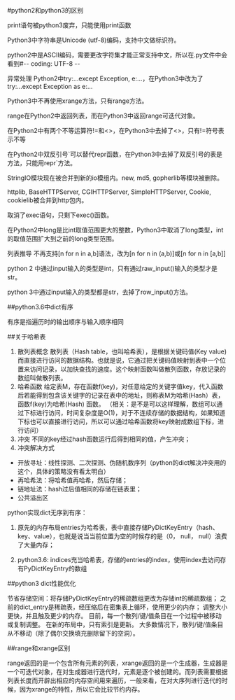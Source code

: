 #python2和python3的区别

print语句被python3废弃，只能使用print函数

Python3中字符串是Unicode (utf-8)编码，支持中文做标识符。

python2中是ASCII编码，需要更改字符集才能正常支持中文，所以在.py文件中会看到#-- coding: UTF-8 --

异常处理
Python2中try:...except Exception, e:...，在Python3中改为了try:...except Exception as e:...

Python3中不再使用xrange方法，只有range方法。

range在Python2中返回列表，而在Python3中返回range可迭代对象。

在Python2中有两个不等运算符!=和<>，在Python3中去掉了<>，只有!=符号表示不等

在Python2中双反引号\`可以替代repr函数，在Python3中去掉了双反引号的表是方法，只能用repr\`方法。

StringIO模块现在被合并到新的io模组内。new, md5, gopherlib等模块被删除。

httplib, BaseHTTPServer, CGIHTTPServer, SimpleHTTPServer, Cookie, cookielib被合并到http包内。

取消了exec语句，只剩下exec()函数。

在Python2中long是比int取值范围更大的整数，Python3中取消了long类型，int的取值范围扩大到之前的long类型范围。

列表推导
不再支持[n for n in a,b]语法，改为[n for n in (a,b)]或[n for n in [a,b]]

python 2 中通过input输入的类型是int，只有通过raw_input()输入的类型才是str。

python 3中通过input输入的类型都是str，去掉了row_input()方法。


##python3.6中dict有序

有序是指遍历时的输出顺序与输入顺序相同

##关于哈希表

1. 散列表概念
散列表（Hash table，也叫哈希表），是根据关键码值(Key value)而直接进行访问的数据结构。也就是说，它通过把关键码值映射到表中一个位置来访问记录，以加快查找的速度。这个映射函数叫做散列函数，存放记录的数组叫做散列表。
2. 哈希函数
给定表M，存在函数f(key)，对任意给定的关键字值key，代入函数后若能得到包含该关键字的记录在表中的地址，则称表M为哈希(Hash）表，函数f(key)为哈希(Hash) 函数。
（相关：是不是可以这样理解，数组可以通过下标进行访问，时间复杂度是O(1)，对于不连续存储的数据结构，如果知道下标也可以直接进行访问，所以可以通过哈希函数将key映射成数组下标，进行访问）
3. 冲突
不同的key经过hash函数运行后得到相同的值，产生冲突；
4. 冲突解决方式
* 开放寻址：线性探测、二次探测、伪随机数序列（python的dict解决冲突用的这个，具体的策略没有看太明白）
* 再哈希法：将哈希值再哈希，然后存储；
* 链地址法：hash过后值相同的存储在链表里；
* 公共溢出区

python实现dict无序到有序：

1. 原先的内存布局entries为哈希表，表中直接存储PyDictKeyEntry（hash、key、value），也就是说当当前位置为空的时候存的是（0， null， null）浪费了大量内存；


2. python3.6: indices充当哈希表，存储的entries的index，使用index去访问存有PyDictKeyEntry的数组

##python3 dict性能优化

节省存储空间：将存储PyDictKeyEntry的稀疏数组更改为存储int的稀疏数组；
之前的dict_entry是稀疏表，经压缩后在密集表上循环，使用更少的内存；
调整大小更快，并且触及更少的内存。 目前，每一个散列/键/值条目在一个过程中被移动或复制调整。 在新的布局中，只有索引是更新。 大多数情况下，散列/键/值条目从不移动（除了偶尔交换填充删除留下的空洞）。

##range和xrange区别

range返回的是一个包含所有元素的列表，xrange返回的是一个生成器，生成器是一个可迭代对象，在对生成器进行迭代时，元素是逐个被创建的。而列表需要根据列表长度而开辟出相应的内存空间用来遍历，一般来看，在对大序列进行迭代的时候，因为xrange的特性，所以它会比较节约内存。